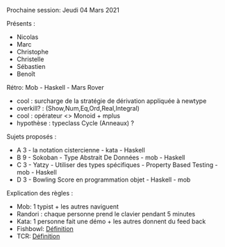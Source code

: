 Prochaine session: Jeudi 04 Mars 2021

Présents :
- Nicolas
- Marc
- Christophe
- Christelle
- Sébastien
- Benoît

Rétro:  Mob - Haskell - Mars Rover
- cool : surcharge de la stratégie de dérivation appliquée à newtype 
- overkill? : (Show,Num,Eq,Ord,Real,Integral)
- cool : opérateur <> Monoid + mplus
- hypothèse : typeclass Cycle (Anneaux) ?



Sujets proposés :
- A 3 - la notation cistercienne - kata - Haskell
- B 9 - Sokoban - Type Abstrait De Données - mob - Haskell
- C 3 - Yatzy - Utiliser des types spécifiques - Property Based Testing - mob - Haskell
- D 3 - Bowling Score en programmation objet - Haskell - mob


Explication des règles :
* Mob: 1 typist + les autres naviguent
* Randori : chaque personne prend le clavier pendant 5 minutes
* Kata: 1 personne fait une démo + les autres donnent du feed back
* Fishbowl: [Définition](https://en.wikipedia.org/wiki/Fishbowl_(conversation))
* TCR: [Définition](https://medium.com/@kentbeck_7670/test-commit-revert-870bbd756864)

